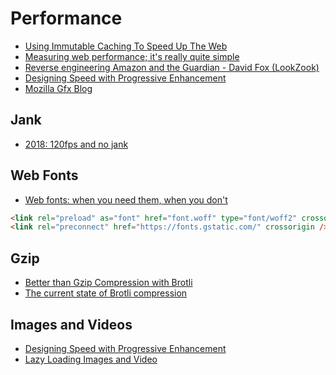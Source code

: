 # Performance

* [Using Immutable Caching To Speed Up The Web](https://hacks.mozilla.org/2017/01/using-immutable-caching-to-speed-up-the-web/)
* [Measuring web performance; it's really quite simple](https://hackernoon.com/measuring-web-performance-its-really-quite-simple-adeda8f7f39e)
* [Reverse engineering Amazon and the Guardian - David Fox (LookZook)](https://www.safaribooksonline.com/library/view/fluent-conference-2017/9781491985298/video311523.html)
* [Designing Speed with Progressive Enhancement](https://www.youtube.com/watch?v=cdv8UQu96PU)
* [Mozilla Gfx Blog](https://mozillagfx.wordpress.com/)

## Jank

* [2018: 120fps and no jank](https://dassur.ma/things/120fps/)

## Web Fonts

* [Web fonts: when you need them, when you don't](https://hackernoon.com/web-fonts-when-you-need-them-when-you-dont-a3b4b39fe0ae)

```html
<link rel="preload" as="font" href="font.woff" type="font/woff2" crossorigin />
<link rel="preconnect" href="https://fonts.gstatic.com/" crossorigin />
```

## Gzip

* [Better than Gzip Compression with Brotli](https://hacks.mozilla.org/2015/11/better-than-gzip-compression-with-brotli/)
* [The current state of Brotli compression](https://samsaffron.com/archive/2016/06/15/the-current-state-of-brotli-compression)

## Images and Videos

* [Designing Speed with Progressive Enhancement](https://www.youtube.com/watch?v=cdv8UQu96PU)
* [Lazy Loading Images and Video](https://developers.google.com/web/fundamentals/performance/lazy-loading-guidance/images-and-video/)

